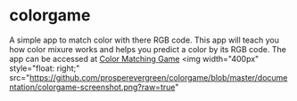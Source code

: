 # colorgame

A simple app to match color with there RGB code. This app will teach you how color mixure works and helps you predict a color by its RGB code.
The app can be accessed at [Color Matching Game](https://prosperevergreen.github.io/colorgame/) 
<img width="400px" style="float: right;" src="https://github.com/prosperevergreen/colorgame/blob/master/documentation/colorgame-screenshot.png?raw=true"
